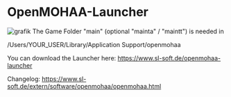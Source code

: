 # OpenMOHAA-Launcher
![grafik](https://github.com/user-attachments/assets/6c372a1b-a4c8-4b18-a876-af0161813bb3)
The Game Folder "main" (optional "mainta" / "maintt") is needed in

/Users/YOUR_USER/Library/Application Support/openmohaa

You can download the Launcher here:
https://www.sl-soft.de/openmohaa-launcher

Changelog:
https://www.sl-soft.de/extern/software/openmohaa/openmohaa.html
